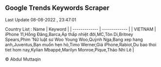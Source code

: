 

## Google Trends Keywords Scraper 
 
Last Update 08-08-2022 , 23:47:01

Country List :
 Name  | Keyword |
| ------------- | ------------- |
| VIETNAM | iPhone 11,Hồng Đăng,Barca,Áp thấp nhiệt đới,MC,Tôn Di,Britney Spears,Phim 'Nữ luật sư Woo Young Woo,Quỳnh Nga,Bang xep hang anh,Juventus,Bạn muốn hẹn hò,Timo Werner,Giá iPhone,Rabiot,Du bao thoi tiet hom nay,Kylian Mbappé,Marilyn Monroe,Pique,Thảo Nhi Lê |



© Abdul Muttaqin 
